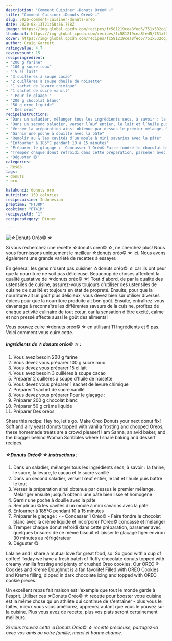 ```yaml
---
description: "Comment Cuisiner ☆Donuts Oréo© ☆"
title: "Comment Cuisiner ☆Donuts Oréo© ☆"
slug: 5026-comment-cuisiner-donuts-oreo
date: 2020-08-13T21:50:56.758Z
image: https://img-global.cpcdn.com/recipes/fc581219cea8fed5/751x532cq70/☆donuts-oreo-☆-photo-principale-de-la-recette.jpg
thumbnail: https://img-global.cpcdn.com/recipes/fc581219cea8fed5/751x532cq70/☆donuts-oreo-☆-photo-principale-de-la-recette.jpg
cover: https://img-global.cpcdn.com/recipes/fc581219cea8fed5/751x532cq70/☆donuts-oreo-☆-photo-principale-de-la-recette.jpg
author: Craig Garrett
ratingvalue: 4.7
reviewcount: 15
recipeingredient:
- "200 g farine"
- "100 g sucre roux"
- "15 cl lait"
- "3 cuillères à soupe cacao"
- "2 cuillères à soupe dhuile de noisette"
- "1 sachet de levure chimique"
- "1 sachet de sucre vanill"
- " Pour le glaage "
- "200 g chocolat blanc"
- "50 g crme liquide"
- " Des oros"
recipeinstructions:
- "Dans un saladier, mélanger tous les ingrédients secs, à savoir : la farine, le sucre, la levure, le cacao et le sucre vanillé"
- "Dans un second saladier, verser l’œuf entier, le lait et l’huile puis battre le tout"
- "Verser la préparation ainsi obtenue par dessus le premier mélange. Mélanger ensuite jusqu’à obtenir une pâte bien lisse et homogène"
- "Garnir une poche à douille avec la pâte"
- "Remplir au ¾ les cavités d’un moule à mini savarins avec la pâte"
- "Enfourner à 185°C pendant 10 à 15 minutes"
- "Préparer le glaçage :  Concasser 1 Oréo© Faire fondre le chocolat blanc avec la crème liquide et incorporer l&#39;Oréo© concassé et mélanger"
- "Tremper chaque donut refroidi dans cette préparation, parsemer avec quelques brisures de ce même biscuit et laisser le glaçage figer environ 30 minutes au réfrigérateur"
- "Déguster 😋"
categories:
- Resep
tags:
- donuts
- oro

katakunci: donuts oro 
nutrition: 159 calories
recipecuisine: Indonesian
preptime: "PT38M"
cooktime: "PT41M"
recipeyield: "1"
recipecategory: Dinner

---
```



![☆Donuts Oréo© ☆](https://img-global.cpcdn.com/recipes/fc581219cea8fed5/751x532cq70/☆donuts-oreo-☆-photo-principale-de-la-recette.jpg)

Si vous recherchez une recette ☆donuts oréo© ☆, ne cherchez plus! Nous vous fournissons uniquement le meilleur ☆donuts oréo© ☆ ici. Nous avons également une grande variété de recettes à essayer.

En général, les gens n'osent pas cuisiner ☆donuts oréo© ☆ car ils ont peur que la nourriture ne soit pas délicieuse. Beaucoup de choses affectent la qualité gustative de ☆donuts oréo© ☆! Tout d'abord, de par la qualité des ustensiles de cuisine, assurez-vous toujours d'utiliser des ustensiles de cuisine de qualité et toujours en état de propreté. Ensuite, pour que la nourriture ait un goût plus délicieux, vous devez bien sûr utiliser diverses épices pour que la nourriture produite ait bon goût. Ensuite, entraînez-vous davantage à reconnaître les différentes saveurs de la cuisine, profitez de chaque activité culinaire de tout cœur, car la sensation d'être excité, calme et non pressé affecte aussi le goût des aliments!

<!--inarticleads1-->

Vous pouvez cuire ☆donuts oréo© ☆ en utilisant 11 Ingrédients et 9 pas. Voici comment vous cuire cette.

##### Ingrédients de ☆donuts oréo© ☆ :

1. Vous avez besoin 200 g farine
1. Vous devez vous préparer 100 g sucre roux
1. Vous devez vous préparer 15 cl lait
1. Vous avez besoin 3 cuillères à soupe cacao
1. Préparer 2 cuillères à soupe d’huile de noisette
1. Vous devez vous préparer 1 sachet de levure chimique
1. Préparer 1 sachet de sucre vanillé
1. Vous devez vous préparer  Pour le glaçage :
1. Préparer 200 g chocolat blanc
1. Préparer 50 g crème liquide
1. Préparer  Des oréos


Share this recipe: Hey ho, let&#39;s go. Make Oreo Donuts your next donut fix! Soft and airy yeast donuts topped with vanilla frosting and chopped Oreos, these homemade treats are a crowd pleaser! I am Sanna, an avid baker, and the blogger behind Woman Scribbles where I share baking and dessert recipes. 

<!--inarticleads2-->

##### ☆Donuts Oréo© ☆ instructions :

1. Dans un saladier, mélanger tous les ingrédients secs, à savoir : la farine, le sucre, la levure, le cacao et le sucre vanillé
1. Dans un second saladier, verser l’œuf entier, le lait et l’huile puis battre le tout
1. Verser la préparation ainsi obtenue par dessus le premier mélange. Mélanger ensuite jusqu’à obtenir une pâte bien lisse et homogène
1. Garnir une poche à douille avec la pâte
1. Remplir au ¾ les cavités d’un moule à mini savarins avec la pâte
1. Enfourner à 185°C pendant 10 à 15 minutes
1. Préparer le glaçage : -  - Concasser 1 Oréo© - Faire fondre le chocolat blanc avec la crème liquide et incorporer l&#39;Oréo© concassé et mélanger
1. Tremper chaque donut refroidi dans cette préparation, parsemer avec quelques brisures de ce même biscuit et laisser le glaçage figer environ 30 minutes au réfrigérateur
1. Déguster 😋


Lalaine and I share a mutual love for great food, so. So good with a cup of coffee! Today we have a fresh batch of fluffy chocolate donuts topped with creamy vanilla frosting and plenty of crushed Oreo cookies. Our OREO ® Cookies and Kreme Doughnut is a fan favorite! Filled with OREO Cookies and Kreme filling, dipped in dark chocolate icing and topped with OREO cookie pieces. 

<!--inarticleads1-->

<p>
Un excellent repas fait maison est l'exemple que tout le monde garde à l'esprit. Utiliser ces ☆Donuts Oréo© ☆ recette pour booster votre cuisine est la même chose qu'un athlète qui continue de s'entraîner - plus vous le faites, mieux vous vous améliorez, apprenez autant que vous le pouvez sur la cuisine. Plus vous avez de recette, plus vos plats seront certainement meilleurs.
</p>

<p>
<i>Si vous trouvez cette ☆Donuts Oréo© ☆ recette précieuse, partagez-la avec vos amis ou votre famille, merci et bonne chance.</i>
</p>

